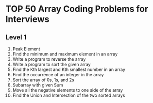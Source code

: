 # TOP 50 Array Coding Problems for Interviews

## Level 1
01. Peak Element
02. Find the minimum and maximum element in an array
03. Write a program to reverse the array
04. Write a program to sort the given array
05. Find the Kth largest and Kth smallest number in an array
06. Find the occurrence of an integer in the array
07. Sort the array of 0s, 1s, and 2s
08. Subarray with given Sum
09. Move all the negative elements to one side of the array
10. Find the Union and Intersection of the two sorted arrays